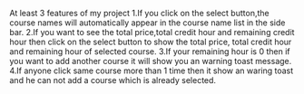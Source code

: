 At least 3 features of my project
1.If you click on the select button,the course names will automatically appear in the course name list in the side bar.
2.If you want to see the total price,total credit hour and remaining credit hour then click on the select button to show the total price, total credit hour and remaining hour of selected course.
3.If your remaining hour is 0 then if you want to add another course it will show you an warning toast message.
4.If anyone click same course more than 1 time then it show an waring toast and he can not add a course which is already selected.
